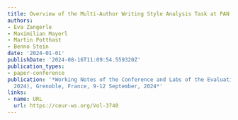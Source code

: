 ```yaml
---
title: Overview of the Multi-Author Writing Style Analysis Task at PAN 2024
authors:
- Eva Zangerle
- Maximilian Mayerl
- Martin Potthast
- Benno Stein
date: '2024-01-01'
publishDate: '2024-08-16T11:09:54.559320Z'
publication_types:
- paper-conference
publication: '*Working Notes of the Conference and Labs of the Evaluation Forum (CLEF
  2024), Grenoble, France, 9-12 September, 2024*'
links:
- name: URL
  url: https://ceur-ws.org/Vol-3740
---
```

